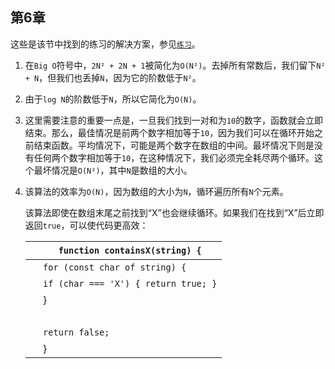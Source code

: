 ## 第6章

这些是该节中找到的练习的解决方案，参见[​`练习`​](f_0063.xhtml#optimizing.for.optimistic.scenarios.exercises)。

1.  在`Big O`符号中，`2N² + 2N + 1`被简化为`O(N²)`。去掉所有常数后，我们留下`N² + N`，但我们也丢掉`N`，因为它的阶数低于`N²`。

1.  由于`log N`的阶数低于`N`，所以它简化为`O(N)`。

1.  这里需要注意的重要一点是，一旦我们找到一对和为`10`的数字，函数就会立即结束。那么，最佳情况是前两个数字相加等于`10`，因为我们可以在循环开始之前结束函数。平均情况下，可能是两个数字在数组的中间。最坏情况下则是没有任何两个数字相加等于`10`，在这种情况下，我们必须完全耗尽两个循环。这个最坏情况是`O(N²)`，其中`N`是数组的大小。

1.  该算法的效率为`O(N)`，因为数组的大小为`N`，循环遍历所有`N`个元素。

    该算法即使在数组末尾之前找到“X”也会继续循环。如果我们在找到“X”后立即返回`true`，可以使代码更高效：

    | ​  | `function containsX(string) {` |
    | --- | --- |
    | ​  | `for (const char of string) {` |
    | ​  | `if (char === 'X') { return true; }` |
    | ​  | } |
    | ​  |  |
    | ​  | `return false;` |
    | ​  | } |
